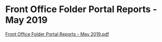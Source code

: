 # Front Office Folder Portal Reports - May 2019

[Front Office Folder Portal Reports - May 2019.pdf](Front%20Office%20Folder%20Portal%20Reports%20-%20May%202019%207a32802af7614a6591da1e5ae4d212f0/Front_Office_Folder_Portal_Reports_-_May_2019.pdf)